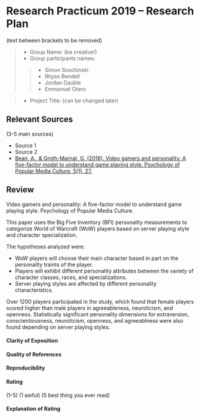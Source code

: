 # Research Practicum 2019 – Research Plan
(text between brackets to be removed)

> * Group Name: (be creative!)
> * Group participants names:
>> * Simon Soschinski
>> * Rhyse Bendell
>> * Jordan Dauble
>> * Emmanuel Otero

> * Project Title: (can be changed later)

## Relevant Sources

(3-5 main sources)

* Source 1
* Source 2
* [Bean, A., & Groth-Marnat, G. (2016). Video gamers and personality: A five-factor model to understand game playing style. Psychology of Popular Media Culture, 5(1), 27.](https://psycnet.apa.org/buy/2014-08111-001)


## Review

Video gamers and personality: A five-factor model to understand game playing style. Psychology of Popular Media Culture.

This paper uses the Big Five Inventory (BFI) personality measurements to categorize World of Warcraft (WoW) players based on server playing style and character specialization. 

The hypotheses analyzed were:
* WoW players will choose their main character based in part on the personality traints of the player.
* Players will exhibit different personality attributes between the variety of character classes, races, and specializations.
* Server playing styles are affected by different personality characteristics.

Over 1200 players participated in the study, which found that female players scored higher than male players in agreeableness, neuroticism, and openness. Statistically significant personality dimensions for extraversion, conscientiousness, neuroticism, openness, and agreeablness were also found depending on server playing styles.

#### Clarity of Exposition

#### Quality of References

#### Reproducibility

#### Rating

(1-5)
(1 awful)
(5 best thing you ever read)

#### Explanation of Rating
